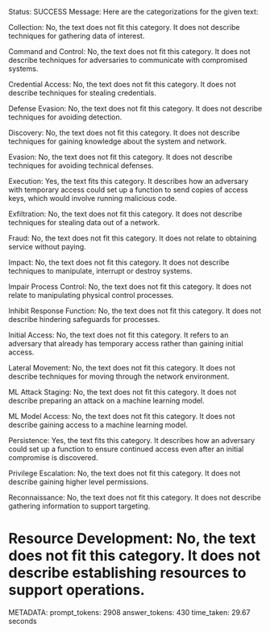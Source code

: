 Status: SUCCESS
Message:  Here are the categorizations for the given text:

Collection: No, the text does not fit this category. It does not describe techniques for gathering data of interest.

Command and Control: No, the text does not fit this category. It does not describe techniques for adversaries to communicate with compromised systems.

Credential Access: No, the text does not fit this category. It does not describe techniques for stealing credentials.

Defense Evasion: No, the text does not fit this category. It does not describe techniques for avoiding detection. 

Discovery: No, the text does not fit this category. It does not describe techniques for gaining knowledge about the system and network.

Evasion: No, the text does not fit this category. It does not describe techniques for avoiding technical defenses.

Execution: Yes, the text fits this category. It describes how an adversary with temporary access could set up a function to send copies of access keys, which would involve running malicious code.

Exfiltration: No, the text does not fit this category. It does not describe techniques for stealing data out of a network.

Fraud: No, the text does not fit this category. It does not relate to obtaining service without paying. 

Impact: No, the text does not fit this category. It does not describe techniques to manipulate, interrupt or destroy systems.

Impair Process Control: No, the text does not fit this category. It does not relate to manipulating physical control processes.  

Inhibit Response Function: No, the text does not fit this category. It does not describe hindering safeguards for processes.

Initial Access: No, the text does not fit this category. It refers to an adversary that already has temporary access rather than gaining initial access.

Lateral Movement: No, the text does not fit this category. It does not describe techniques for moving through the network environment.  

ML Attack Staging: No, the text does not fit this category. It does not describe preparing an attack on a machine learning model.

ML Model Access: No, the text does not fit this category. It does not describe gaining access to a machine learning model.

Persistence: Yes, the text fits this category. It describes how an adversary could set up a function to ensure continued access even after an initial compromise is discovered.

Privilege Escalation: No, the text does not fit this category. It does not describe gaining higher level permissions.

Reconnaissance: No, the text does not fit this category. It does not describe gathering information to support targeting.

Resource Development: No, the text does not fit this category. It does not describe establishing resources to support operations.
================================================================================
METADATA:
prompt_tokens: 2908
answer_tokens: 430
time_taken: 29.67 seconds
